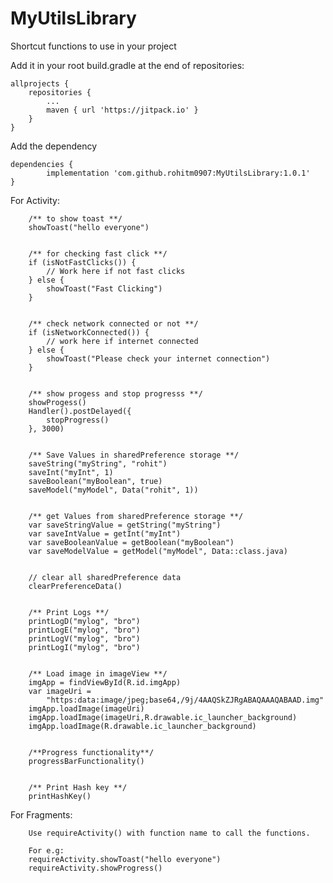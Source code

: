 # MyUtilsLibrary
Shortcut functions to use in your project


Add it in your root build.gradle at the end of repositories:

	allprojects {
		repositories {
			...
			maven { url 'https://jitpack.io' }
		}
	}
  
  
Add the dependency

	dependencies {
	        implementation 'com.github.rohitm0907:MyUtilsLibrary:1.0.1'
	}
	
	
	
For Activity:
	
        /** to show toast **/
        showToast("hello everyone")
	
	
        /** for checking fast click **/
        if (isNotFastClicks()) {
            // Work here if not fast clicks
        } else {
            showToast("Fast Clicking")
        }


        /** check network connected or not **/
        if (isNetworkConnected()) {
            // work here if internet connected
        } else {
            showToast("Please check your internet connection")
        }


        /** show progess and stop progresss **/
        showProgess()
        Handler().postDelayed({
            stopProgress()
        }, 3000)


        /** Save Values in sharedPreference storage **/
        saveString("myString", "rohit")
        saveInt("myInt", 1)
        saveBoolean("myBoolean", true)
        saveModel("myModel", Data("rohit", 1))


        /** get Values from sharedPreference storage **/
        var saveStringValue = getString("myString")
        var saveIntValue = getInt("myInt")
        var saveBooleanValue = getBoolean("myBoolean")
        var saveModelValue = getModel("myModel", Data::class.java)


        // clear all sharedPreference data 
        clearPreferenceData()
	
	
	    /** Print Logs **/
        printLogD("mylog", "bro")
        printLogE("mylog", "bro")
        printLogV("mylog", "bro")
        printLogI("mylog", "bro")


        /** Load image in imageView **/
        imgApp = findViewById(R.id.imgApp)
        var imageUri =
            "https:data:image/jpeg;base64,/9j/4AAQSkZJRgABAQAAAQABAAD.img"
        imgApp.loadImage(imageUri)
        imgApp.loadImage(imageUri,R.drawable.ic_launcher_background)
        imgApp.loadImage(R.drawable.ic_launcher_background)
	
	
        /**Progress functionality**/
        progressBarFunctionality()


        /** Print Hash key **/
        printHashKey()

	
	
For Fragments:

        Use requireActivity() with function name to call the functions.
	   
	    For e.g:  
	    requireActivity.showToast("hello everyone")
	    requireActivity.showProgress()
	    
	  
	
